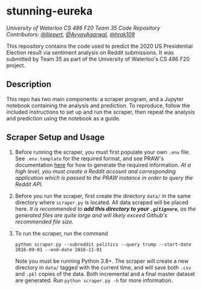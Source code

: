 # stunning-eureka
_University of Waterloo CS 486 F20 Team 35 Code Repository_  
_Contributors: [@lliepert](https://github.com/lliepert), [@AvyayAgarwal](https://github.com/AvyayAgarwal), [@hrak109](https://github.com/hrak109)_

This repository contains the code used to predict the 2020 US Presidential Election result via sentiment analysis on Reddit submissions. It was submitted by Team 35 as part of the University of Waterloo's CS 486 F20 project.

## Description

This repo has two main components: a scraper program, and a Jupyter notebook containing the analysis and prediction. To reproduce, follow the included instructions to set up and run the scraper, then repeat the analysis and prediction using the notebook as a guide.

## Scraper Setup and Usage

1. Before running the scraper, you must first populate your own `.env` file. See `.env.template` for the required format, and see PRAW's documentation [here](https://praw.readthedocs.io/en/latest/getting_started/configuration/options.html#basic-configuration-options) for how to generate the required information. _At a high level, you must create a Reddit account and corresponding application which is passed to the PRAW instance in order to query the Reddit API._

2. Before you run the scraper, first create the directory `data/` in the same directory where `scraper.py` is located. All data scraped will be placed here.
_It is recommended to **add this directory to your `.gitignore`**, as the generated files are quite large and will likely exceed Github's recommended file size._

3. To run the scraper, run the command
    ```
    python scraper.py --subreddit politics --query trump --start-date 2016-09-01 --end-date 2016-11-01
    ```
    Note you must be running Python 3.8+.
    The scraper will create a new directory in `data/` tagged with the current time, and will save both `.csv` and `.pkl` copies of the data. Both incremental and a final master dataset are generated.
    Run `python scraper.py -h` for more information.
